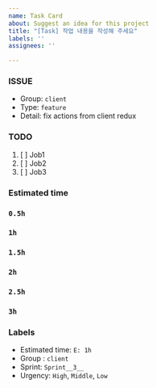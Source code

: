 ```yaml
---
name: Task Card
about: Suggest an idea for this project
title: "[Task] 작업 내용을 작성해 주세요"
labels: ''
assignees: ''

---
```


### ISSUE
- Group:  `client`
- Type:  `feature`
- Detail: fix actions from client redux

### TODO
1. [ ] Job1
2. [ ] Job2
3. [ ] Job3

### Estimated time
### `0.5h`
### `1h`
### `1.5h`
### `2h`
### `2.5h`
### `3h`

### Labels
- Estimated time: `E: 1h`
- Group : `client`
- Sprint: `Sprint__3__`
- Urgency: `High`, `Middle`, `Low`
